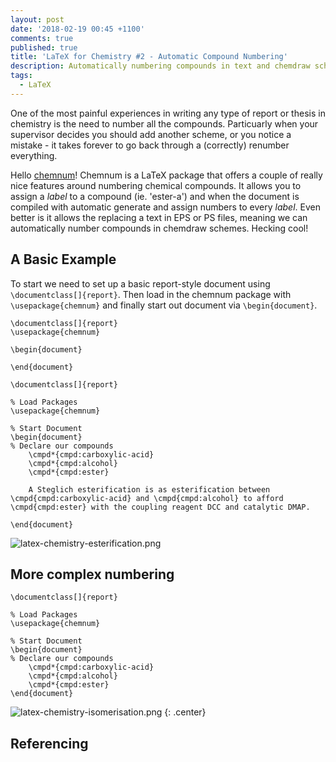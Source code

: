 ```yaml
---
layout: post
date: '2018-02-19 00:45 +1100'
comments: true
published: true
title: 'LaTeX for Chemistry #2 - Automatic Compound Numbering'
description: Automatically numbering compounds in text and chemdraw schemes in LaTeX.
tags:
  - LaTeX
---
```

One of the most painful experiences in writing any type of report or thesis in chemistry is the need to number all the compounds. Particuarly when your supervisor decides you should add another scheme, or you notice a mistake - it takes forever to go back through a (correctly) renumber everything. 

Hello [chemnum](https://ctan.org/pkg/chemnum?lang=en)! Chemnum is a LaTeX package that offers a couple of really nice features around numbering chemical compounds. It allows you to assign a _label_ to a compound (ie. 'ester-a') and when the document is compiled with automatic generate and assign numbers to every _label_. Even better is it allows the replacing a text in EPS or PS files, meaning we can automatically number compounds in chemdraw schemes. Hecking cool!

## A Basic Example

To start we need to set up a basic report-style document using `\documentclass[]{report}`. Then load in the chemnum package with `\usepackage{chemnum}` and finally start out document via `\begin{document}`.

```TeX
\documentclass[]{report}
\usepackage{chemnum}

\begin{document}

\end{document}
```


```TeX
\documentclass[]{report}

% Load Packages
\usepackage{chemnum}

% Start Document
\begin{document}
% Declare our compounds
    \cmpd*{cmpd:carboxylic-acid}
    \cmpd*{cmpd:alcohol}
    \cmpd*{cmpd:ester}
    
    A Steglich esterification is as esterification between \cmpd{cmpd:carboxylic-acid} and \cmpd{cmpd:alcohol} to afford \cmpd{cmpd:ester} with the coupling reagent DCC and catalytic DMAP.
    
\end{document}
```






![latex-chemistry-esterification.png]({{site.baseurl}}/assets/latex-chemistry-esterification.png)


## More complex numbering

```TeX
\documentclass[]{report}

% Load Packages
\usepackage{chemnum}

% Start Document
\begin{document}
% Declare our compounds
    \cmpd*{cmpd:carboxylic-acid}
    \cmpd*{cmpd:alcohol}
    \cmpd*{cmpd:ester}
\end{document}
```



![latex-chemistry-isomerisation.png]({{site.baseurl}}/assets/latex-chemistry-isomerisation.png)
{: .center}


## Referencing
